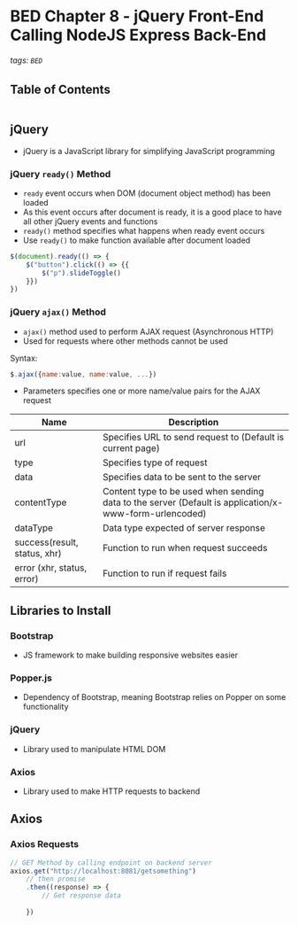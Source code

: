 # BED Chapter 8 - jQuery Front-End Calling NodeJS Express Back-End

###### tags: `BED`

## Table of Contents
```toc
```

## jQuery
- jQuery is a JavaScript library for simplifying JavaScript programming

### jQuery `ready()` Method
- `ready` event occurs when DOM (document object method) has been loaded
- As this event occurs after document is ready, it is a good place to have all other jQuery events and functions
- `ready()` method specifies what happens when ready event occurs
- Use `ready()` to make function available after document loaded

```js
$(document).ready(() => {
    $("button").click(() => {{
        $("p").slideToggle()
    }})
})
```

### jQuery `ajax()` Method
- `ajax()` method used to perform AJAX request (Asynchronous HTTP)
- Used for requests where other methods cannot be used

Syntax:

```js
$.ajax({name:value, name:value, ...})
```

- Parameters specifies one or more name/value pairs for the AJAX request

| Name                         | Description                                                                                            |
| ---------------------------- | ------------------------------------------------------------------------------------------------------ |
| url                          | Specifies URL to send request to (Default is current page)                                             | 
| type                         | Specifies type of request                                                                              |
| data                         | Specifies data to be sent to the server                                                                |
| contentType                  | Content type to be used when sending data to the server (Default is application/x-www-form-urlencoded) |
| dataType                     | Data type expected of server response                                                                  |
| success(result, status, xhr) | Function to run when request succeeds                                                                  |
| error (xhr, status, error)   | Function to run if request fails                                                                       |

## Libraries to Install
### Bootstrap
- JS framework to make building responsive websites easier

### Popper.js
- Dependency of Bootstrap, meaning Bootstrap relies on Popper on some functionality

### jQuery
- Library used to manipulate HTML DOM

### Axios
- Library used to make HTTP requests to backend

## Axios
### Axios Requests

```js
// GET Method by calling endpoint on backend server
axios.get("http://localhost:8081/getsomething")
	// then promise
	.then((response) => {
		// Get response data
		
	})
```